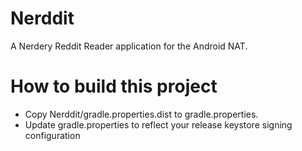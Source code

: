 Nerddit
=======

A Nerdery Reddit Reader application for the Android NAT.

# How to build this project
 - Copy Nerddit/gradle.properties.dist to gradle.properties.
 - Update gradle.properties to reflect your release keystore signing configuration
